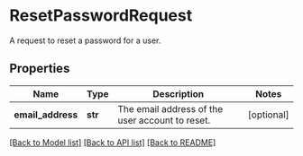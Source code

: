 # ResetPasswordRequest

A request to reset a password for a user.

## Properties
Name | Type | Description | Notes
------------ | ------------- | ------------- | -------------
**email_address** | **str** | The email address of the user account to reset. | [optional] 

[[Back to Model list]](../README.md#documentation-for-models) [[Back to API list]](../README.md#documentation-for-api-endpoints) [[Back to README]](../README.md)



